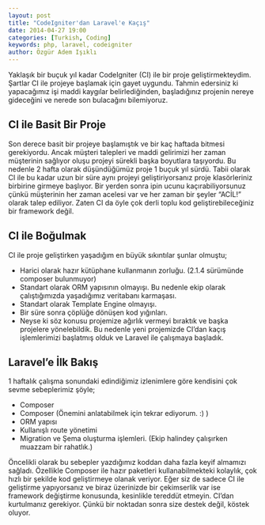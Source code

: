```yaml
---
layout: post
title: "CodeIgniter'dan Laravel'e Kaçış"
date: 2014-04-27 19:00
categories: [Turkish, Coding]
keywords: php, laravel, codeigniter
author: Özgür Adem Işıklı
---
```


Yaklaşık bir buçuk yıl kadar CodeIgniter (CI) ile bir proje geliştirmekteydim. Şartlar CI ile projeye başlamak için gayet uygundu. Tahmin edersiniz ki yapacağımız işi maddi kaygılar belirlediğinden, başladığınız projenin nereye gideceğini ve nerede son bulacağını bilemiyoruz.

## CI ile Basit Bir Proje

Son derece basit bir projeye başlamıştık ve bir kaç haftada bitmesi gerekiyordu. Ancak müşteri talepleri ve maddi gelirimizi her zaman müşterinin sağlıyor oluşu projeyi sürekli başka boyutlara taşıyordu. Bu nedenle 2 hafta olarak düşündüğümüz proje 1 buçuk yıl sürdü. Tabii olarak CI ile bu kadar uzun bir süre aynı projeyi geliştiriyorsanız proje klasörleriniz birbirine girmeye başlıyor. Bir yerden sonra ipin ucunu kaçırabiliyorsunuz çünkü müşterinin her zaman acelesi var ve her zaman bir şeyler “ACİL!” olarak talep ediliyor. Zaten CI da öyle çok derli toplu kod geliştirebileceğiniz bir framework değil.

## CI ile Boğulmak

CI ile proje geliştirken yaşadığım en büyük sıkıntılar şunlar olmuştu;

- Harici olarak hazır kütüphane kullanmanın zorluğu. (2.1.4 sürümünde composer bulunmuyor)
- Standart olarak ORM yapısının olmayışı. Bu nedenle ekip olarak çalıştığımızda yaşadığımız veritabanı karmaşası.
- Standart olarak Template Engine olmayışı.
- Bir süre sonra çöplüğe dönüşen kod yığınları.
- Neyse ki söz konusu projemize ağırlık vermeyi bıraktık ve başka projelere yönelebildik. Bu nedenle yeni projemizde CI’dan kaçış işlemlerimizi başlatmış olduk ve Laravel ile çalışmaya başladık.

## Laravel’e İlk Bakış

1 haftalık çalışma sonundaki edindiğimiz izlenimlere göre kendisini çok sevme sebeplerimiz şöyle;

- Composer
- Composer (Önemini anlatabilmek için tekrar ediyorum. :) )
- ORM yapısı
- Kullanışlı route yönetimi
- Migration ve Şema oluşturma işlemleri. (Ekip halindey çalışırken muazzam bir rahatlık.)

Öncelikli olarak bu sebepler yazdığımız koddan daha fazla keyif almamızı sağladı. Özellikle Composer ile hazır paketleri kullanabilmekteki kolaylık, çok hızlı bir şekilde kod geliştirmeye olanak veriyor. Eğer siz de sadece CI ile geliştirme yapıyorsanız ve biraz üzerinizde bir çekimserlik var ise framework değiştirme konusunda, kesinlikle tereddüt etmeyin. CI’dan kurtulmanız gerekiyor. Çünkü bir noktadan sonra size destek değil, köstek oluyor.
